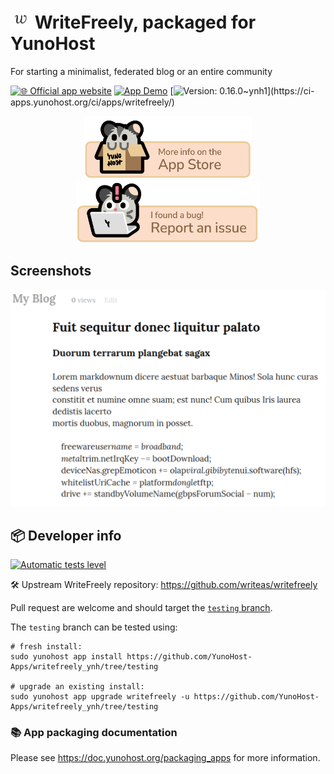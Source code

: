 <!--
N.B.: This README was automatically generated by <https://github.com/YunoHost/apps_tools/blob/main/readme_generator>
It shall NOT be edited by hand.
-->

<h1>
  <img src="https://raw.githubusercontent.com/YunoHost/apps/main/logos/writefreely.png" width="32px" alt="Logo of WriteFreely">
  WriteFreely, packaged for YunoHost
</h1>

For starting a minimalist, federated blog or an entire community

[![🌐 Official app website](https://img.shields.io/badge/Official_app_website-darkgreen?style=for-the-badge)](https://writefreely.org)
[![App Demo](https://img.shields.io/badge/App_Demo-blue?style=for-the-badge)](https://write.as/new)
[![Version: 0.16.0~ynh1](https://img.shields.io/badge/Version-0.16.0~ynh1-rgb(18,138,11)?style=for-the-badge)](https://ci-apps.yunohost.org/ci/apps/writefreely/)

<div align="center">
<a href="https://apps.yunohost.org/app/writefreely"><img height="100px" src="https://github.com/YunoHost/yunohost-artwork/raw/refs/heads/main/badges/neopossum-badges/badge_more_info_on_the_appstore.svg"/></a>
<a href="https://github.com/YunoHost-Apps/writefreely_ynh/issues"><img height="100px" src="https://github.com/YunoHost/yunohost-artwork/raw/refs/heads/main/badges/neopossum-badges/badge_report_an_issue.svg"/></a>
</div>

## Screenshots
![Screenshot of WriteFreely](./doc/screenshots/screenshots2.png)

## 📦 Developer info

[![Automatic tests level](https://apps.yunohost.org/badge/cilevel/writefreely)](https://ci-apps.yunohost.org/ci/apps/writefreely/)

🛠️ Upstream WriteFreely repository: <https://github.com/writeas/writefreely>

Pull request are welcome and should target the [`testing` branch](https://github.com/YunoHost-Apps/writefreely_ynh/tree/testing).

The `testing` branch can be tested using:
```
# fresh install:
sudo yunohost app install https://github.com/YunoHost-Apps/writefreely_ynh/tree/testing

# upgrade an existing install:
sudo yunohost app upgrade writefreely -u https://github.com/YunoHost-Apps/writefreely_ynh/tree/testing
```

### 📚 App packaging documentation

Please see <https://doc.yunohost.org/packaging_apps> for more information.